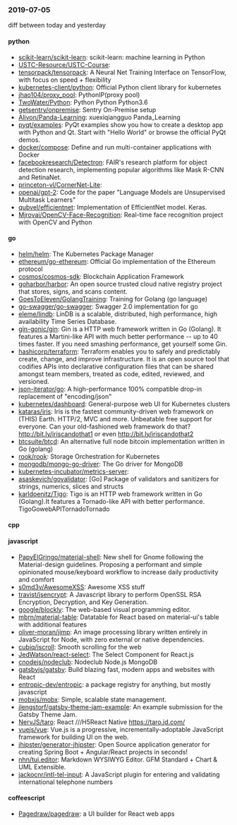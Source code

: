 ### 2019-07-05
diff between today and yesterday

#### python
* [scikit-learn/scikit-learn](https://github.com/scikit-learn/scikit-learn): scikit-learn: machine learning in Python
* [USTC-Resource/USTC-Course](https://github.com/USTC-Resource/USTC-Course): 
* [tensorpack/tensorpack](https://github.com/tensorpack/tensorpack): A Neural Net Training Interface on TensorFlow, with focus on speed + flexibility
* [kubernetes-client/python](https://github.com/kubernetes-client/python): Official Python client library for kubernetes
* [jhao104/proxy_pool](https://github.com/jhao104/proxy_pool): PythonIP(proxy pool)
* [TwoWater/Python](https://github.com/TwoWater/Python): Python  Python Python3.6
* [getsentry/onpremise](https://github.com/getsentry/onpremise): Sentry On-Premise setup
* [Alivon/Panda-Learning](https://github.com/Alivon/Panda-Learning):  xuexiqiangguo Panda_Learning 
* [pyqt/examples](https://github.com/pyqt/examples): PyQt examples show you how to create a desktop app with Python and Qt. Start with "Hello World" or browse the official PyQt demos.
* [docker/compose](https://github.com/docker/compose): Define and run multi-container applications with Docker
* [facebookresearch/Detectron](https://github.com/facebookresearch/Detectron): FAIR's research platform for object detection research, implementing popular algorithms like Mask R-CNN and RetinaNet.
* [princeton-vl/CornerNet-Lite](https://github.com/princeton-vl/CornerNet-Lite): 
* [openai/gpt-2](https://github.com/openai/gpt-2): Code for the paper "Language Models are Unsupervised Multitask Learners"
* [qubvel/efficientnet](https://github.com/qubvel/efficientnet): Implementation of EfficientNet model. Keras.
* [Mjrovai/OpenCV-Face-Recognition](https://github.com/Mjrovai/OpenCV-Face-Recognition): Real-time face recognition project with OpenCV and Python

#### go
* [helm/helm](https://github.com/helm/helm): The Kubernetes Package Manager
* [ethereum/go-ethereum](https://github.com/ethereum/go-ethereum): Official Go implementation of the Ethereum protocol
* [cosmos/cosmos-sdk](https://github.com/cosmos/cosmos-sdk):  Blockchain Application Framework 
* [goharbor/harbor](https://github.com/goharbor/harbor): An open source trusted cloud native registry project that stores, signs, and scans content.
* [GoesToEleven/GolangTraining](https://github.com/GoesToEleven/GolangTraining): Training for Golang (go language)
* [go-swagger/go-swagger](https://github.com/go-swagger/go-swagger): Swagger 2.0 implementation for go
* [eleme/lindb](https://github.com/eleme/lindb): LinDB is a scalable, distributed, high performance, high availability Time Series Database.
* [gin-gonic/gin](https://github.com/gin-gonic/gin): Gin is a HTTP web framework written in Go (Golang). It features a Martini-like API with much better performance -- up to 40 times faster. If you need smashing performance, get yourself some Gin.
* [hashicorp/terraform](https://github.com/hashicorp/terraform): Terraform enables you to safely and predictably create, change, and improve infrastructure. It is an open source tool that codifies APIs into declarative configuration files that can be shared amongst team members, treated as code, edited, reviewed, and versioned.
* [json-iterator/go](https://github.com/json-iterator/go): A high-performance 100% compatible drop-in replacement of "encoding/json"
* [kubernetes/dashboard](https://github.com/kubernetes/dashboard): General-purpose web UI for Kubernetes clusters
* [kataras/iris](https://github.com/kataras/iris): Iris is the fastest community-driven web framework on (THIS) Earth. HTTP/2, MVC and more. Unbeatable free support for everyone. Can your old-fashioned web framework do that?  http://bit.ly/iriscandothat1 or even http://bit.ly/iriscandothat2
* [btcsuite/btcd](https://github.com/btcsuite/btcd): An alternative full node bitcoin implementation written in Go (golang)
* [rook/rook](https://github.com/rook/rook): Storage Orchestration for Kubernetes
* [mongodb/mongo-go-driver](https://github.com/mongodb/mongo-go-driver): The Go driver for MongoDB
* [kubernetes-incubator/metrics-server](https://github.com/kubernetes-incubator/metrics-server): 
* [asaskevich/govalidator](https://github.com/asaskevich/govalidator): [Go] Package of validators and sanitizers for strings, numerics, slices and structs
* [karldoenitz/Tigo](https://github.com/karldoenitz/Tigo): Tigo is an HTTP web framework written in Go (Golang).It features a Tornado-like API with better performance. TigoGowebAPITornadoTornado

#### cpp

#### javascript
* [PapyElGringo/material-shell](https://github.com/PapyElGringo/material-shell): New shell for Gnome following the Material-design guidelines. Proposing a performant and simple opinionated mouse/keyboard workflow to increase daily productivity and comfort
* [s0md3v/AwesomeXSS](https://github.com/s0md3v/AwesomeXSS): Awesome XSS stuff
* [travist/jsencrypt](https://github.com/travist/jsencrypt): A Javascript library to perform OpenSSL RSA Encryption, Decryption, and Key Generation.
* [google/blockly](https://github.com/google/blockly): The web-based visual programming editor.
* [mbrn/material-table](https://github.com/mbrn/material-table): Datatable for React based on material-ui's table with additional features
* [oliver-moran/jimp](https://github.com/oliver-moran/jimp): An image processing library written entirely in JavaScript for Node, with zero external or native dependencies.
* [cubiq/iscroll](https://github.com/cubiq/iscroll): Smooth scrolling for the web
* [JedWatson/react-select](https://github.com/JedWatson/react-select): The Select Component for React.js
* [cnodejs/nodeclub](https://github.com/cnodejs/nodeclub): Nodeclub  Node.js  MongoDB 
* [gatsbyjs/gatsby](https://github.com/gatsbyjs/gatsby): Build blazing fast, modern apps and websites with React
* [entropic-dev/entropic](https://github.com/entropic-dev/entropic):   a package registry for anything, but mostly javascript   
* [mobxjs/mobx](https://github.com/mobxjs/mobx): Simple, scalable state management.
* [jlengstorf/gatsby-theme-jam-example](https://github.com/jlengstorf/gatsby-theme-jam-example): An example submission for the Gatsby Theme Jam.
* [NervJS/taro](https://github.com/NervJS/taro):  React ///H5React Native  https://taro.jd.com/
* [vuejs/vue](https://github.com/vuejs/vue):  Vue.js is a progressive, incrementally-adoptable JavaScript framework for building UI on the web.
* [jhipster/generator-jhipster](https://github.com/jhipster/generator-jhipster): Open Source application generator for creating Spring Boot + Angular/React projects in seconds!
* [nhn/tui.editor](https://github.com/nhn/tui.editor):  Markdown WYSIWYG Editor. GFM Standard + Chart & UML Extensible.
* [jackocnr/intl-tel-input](https://github.com/jackocnr/intl-tel-input): A JavaScript plugin for entering and validating international telephone numbers

#### coffeescript
* [Pagedraw/pagedraw](https://github.com/Pagedraw/pagedraw): a UI builder for React web apps
